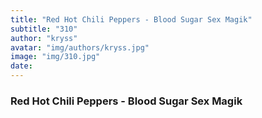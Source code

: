 ```yaml
---
title: "Red Hot Chili Peppers - Blood Sugar Sex Magik"
subtitle: "310"
author: "kryss"
avatar: "img/authors/kryss.jpg"
image: "img/310.jpg"
date:
---
```


### Red Hot Chili Peppers - Blood Sugar Sex Magik
